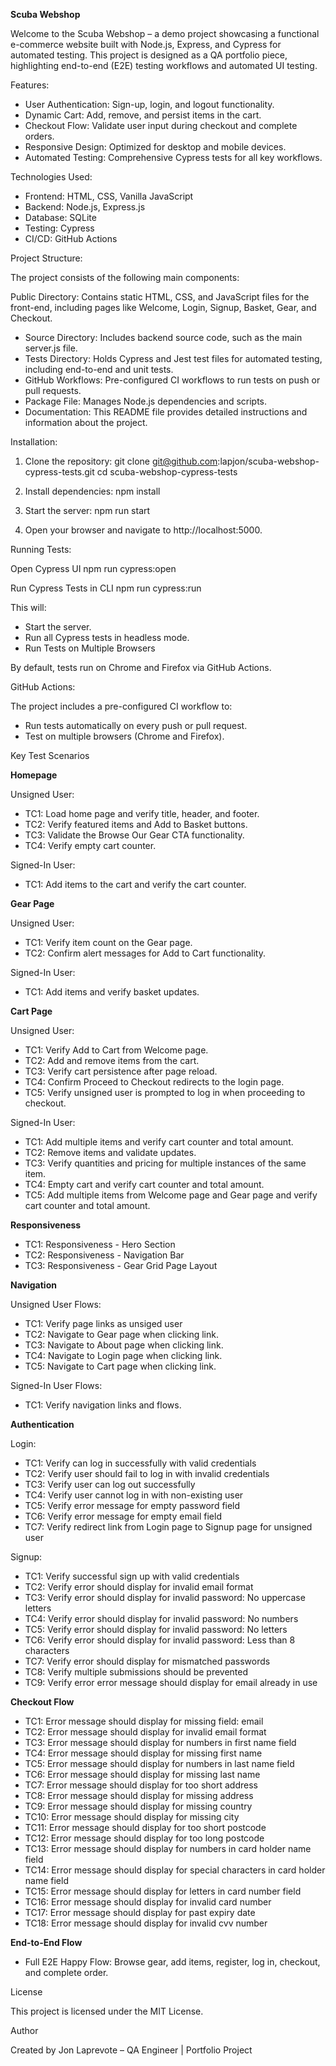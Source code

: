 **Scuba Webshop**

Welcome to the Scuba Webshop – a demo project showcasing a functional e-commerce website built with Node.js, Express, and Cypress for automated testing. This project is designed as a QA portfolio piece, highlighting end-to-end (E2E) testing workflows and automated UI testing.

Features:

- User Authentication: Sign-up, login, and logout functionality.
- Dynamic Cart: Add, remove, and persist items in the cart.
- Checkout Flow: Validate user input during checkout and complete orders.
- Responsive Design: Optimized for desktop and mobile devices.
- Automated Testing: Comprehensive Cypress tests for all key workflows.

Technologies Used:

- Frontend: HTML, CSS, Vanilla JavaScript
- Backend: Node.js, Express.js
- Database: SQLite
- Testing: Cypress
- CI/CD: GitHub Actions

Project Structure:

The project consists of the following main components:

Public Directory: Contains static HTML, CSS, and JavaScript files for the front-end, including pages like Welcome, Login, Signup, Basket, Gear, and Checkout.
* Source Directory: Includes backend source code, such as the main server.js file.
* Tests Directory: Holds Cypress and Jest test files for automated testing, including end-to-end and unit tests.
* GitHub Workflows: Pre-configured CI workflows to run tests on push or pull requests.
* Package File: Manages Node.js dependencies and scripts.
* Documentation: This README file provides detailed instructions and information about the project.

Installation:

1. Clone the repository:
git clone git@github.com:lapjon/scuba-webshop-cypress-tests.git
cd scuba-webshop-cypress-tests

2. Install dependencies:
npm install

3. Start the server:
npm run start

4. Open your browser and navigate to http://localhost:5000.



Running Tests:

Open Cypress UI
npm run cypress:open

Run Cypress Tests in CLI
npm run cypress:run

This will:

* Start the server.
* Run all Cypress tests in headless mode.
* Run Tests on Multiple Browsers

By default, tests run on Chrome and Firefox via GitHub Actions.


GitHub Actions:

The project includes a pre-configured CI workflow to:

* Run tests automatically on every push or pull request.
* Test on multiple browsers (Chrome and Firefox).


Key Test Scenarios

**Homepage**

Unsigned User:

- TC1: Load home page and verify title, header, and footer.
- TC2: Verify featured items and Add to Basket buttons.
- TC3: Validate the Browse Our Gear CTA functionality.
- TC4: Verify empty cart counter.

Signed-In User:

- TC1: Add items to the cart and verify the cart counter.

**Gear Page**

Unsigned User:

- TC1: Verify item count on the Gear page.
- TC2: Confirm alert messages for Add to Cart functionality.

Signed-In User:

- TC1: Add items and verify basket updates.

**Cart Page**

Unsigned User:

- TC1: Verify Add to Cart from Welcome page.
- TC2: Add and remove items from the cart.
- TC3: Verify cart persistence after page reload.
- TC4: Confirm Proceed to Checkout redirects to the login page.
- TC5: Verify unsigned user is prompted to log in when proceeding to checkout.

Signed-In User:

- TC1: Add multiple items and verify cart counter and total amount.
- TC2: Remove items and validate updates.
- TC3: Verify quantities and pricing for multiple instances of the same item.
- TC4: Empty cart and verify cart counter and total amount.
- TC5: Add multiple items from Welcome page and Gear page and verify cart counter and total amount.

**Responsiveness**

- TC1: Responsiveness - Hero Section  
- TC2: Responsiveness - Navigation Bar    
- TC3: Responsiveness - Gear Grid Page Layout


**Navigation**

Unsigned User Flows:

- TC1: Verify page links as unsiged user
- TC2: Navigate to Gear page when clicking link.
- TC3: Navigate to About page when clicking link.
- TC4: Navigate to Login page when clicking link.
- TC5: Navigate to Cart page when clicking link.

Signed-In User Flows:

- TC1: Verify navigation links and flows.

**Authentication**

Login:

- TC1: Verify can log in successfully with valid credentials   
- TC2: Verify user should fail to log in with invalid credentials    
- TC3: Verify user can log out successfully
- TC4: Verify user cannot log in with non-existing user
- TC5: Verify error message for empty password field
- TC6: Verify error message for empty email field
- TC7: Verify redirect link from Login page to Signup page for unsigned user

Signup:

- TC1: Verify successful sign up with valid credentials
- TC2: Verify error should display for invalid email format
- TC3: Verify error should display for invalid password: No uppercase letters
- TC4: Verify error should display for invalid password: No numbers 
- TC5: Verify error should display for invalid password: No letters
- TC6: Verify error should display for invalid password: Less than 8 characters  
- TC7: Verify error should display for mismatched passwords
- TC8: Verify multiple submissions should be prevented
- TC9: Verify error error message should display for email already in use


**Checkout Flow**

- TC1: Error message should display for missing field: email
- TC2: Error message should display for invalid email format
- TC3: Error message should display for numbers in first name field
- TC4: Error message should display for missing first name 
- TC5: Error message should display for numbers in last name field
- TC6: Error message should display for missing last name 
- TC7: Error message should display for too short address
- TC8: Error message should display for missing address
- TC9: Error message should display for missing country
- TC10: Error message should display for missing city
- TC11: Error message should display for too short postcode
- TC12: Error message should display for too long postcode
- TC13: Error message should display for numbers in card holder name field
- TC14: Error message should display for special characters in card holder name field
- TC15: Error message should display for letters in card number field
- TC16: Error message should display for invalid card number
- TC17: Error message should display for past expiry date
- TC18: Error message should display for invalid cvv number

**End-to-End Flow**

- Full E2E Happy Flow: Browse gear, add items, register, log in, checkout, and complete order.


License

This project is licensed under the MIT License.

Author

Created by Jon Laprevote – QA Engineer | Portfolio Project


